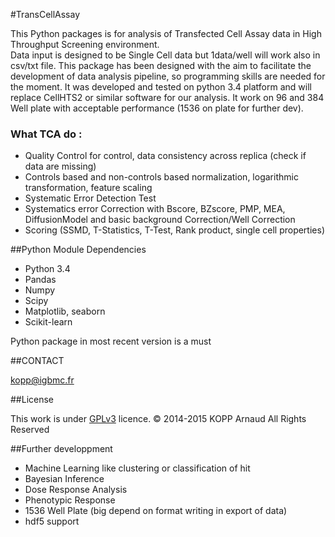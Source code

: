 #TransCellAssay

This Python packages is for analysis of Transfected Cell Assay data in High Throughput Screening environment.   
Data input is designed to be Single Cell data but 1data/well will work also in csv/txt file.
This package has been designed with the aim to facilitate the development of data analysis pipeline, so programming skills are needed for the moment. 
It was developed and tested on python 3.4 platform and will replace CellHTS2 or similar software for our analysis. It work 
on 96 and 384 Well plate with acceptable performance (1536 on plate for further dev).

### What TCA do :

* Quality Control for control, data consistency across replica (check if data are missing)
* Controls based and non-controls based normalization, logarithmic transformation, feature scaling
* Systematic Error Detection Test
* Systematics error Correction with Bscore, BZscore, PMP, MEA, DiffusionModel and basic background Correction/Well Correction
* Scoring (SSMD, T-Statistics, T-Test, Rank product, single cell properties)

##Python Module Dependencies

* Python 3.4
* Pandas 
* Numpy 
* Scipy 
* Matplotlib, seaborn
* Scikit-learn

Python package in most recent version is a must

##CONTACT 
 
kopp@igbmc.fr

##License

This work is under [GPLv3](http://www.gnu.org/licenses/gpl-3.0.html) licence.
© 2014-2015 KOPP Arnaud All Rights Reserved


##Further developpment

* Machine Learning like clustering or classification of hit
* Bayesian Inference 
* Dose Response Analysis
* Phenotypic Response
* 1536 Well Plate (big depend on format writing in export of data)
* hdf5 support